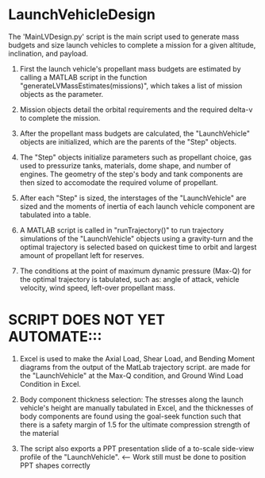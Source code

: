 # LaunchVehicleDesign

The 'MainLVDesign.py' script is the main script used to generate mass budgets and size launch vehicles to complete a mission for a given altitude, inclination, and payload.

1. First the launch vehicle's propellant mass budgets are estimated by calling a MATLAB script in the function "generateLVMassEstimates(missions)", which takes a list of mission objects as the parameter.

2. Mission objects detail the orbital requirements and the required delta-v to complete the mission.

3. After the propellant mass budgets are calculated, the "LaunchVehicle" objects are initialized, which are the parents of the "Step" objects.

4. The "Step" objects initialize parameters such as propellant choice, gas used to pressurize tanks, materials, dome shape, and number of engines. The geometry of the step's body and tank components are then sized to accomodate the required volume of propellant.

5. After each "Step" is sized, the interstages of the "LaunchVehicle" are sized and the moments of inertia of each launch vehicle component are tabulated into a table.

6. A MATLAB script is called in "runTrajectory()" to run trajectory simulations of the "LaunchVehicle" objects using a gravity-turn and the optimal trajectory is selected based on quickest time to orbit and largest amount of propellant left for reserves.

7. The conditions at the point of maximum dynamic pressure (Max-Q) for the optimal trajectory is tabulated, such as: angle of attack, vehicle velocity, wind speed, left-over propellant mass.

# SCRIPT DOES NOT YET AUTOMATE:::
1. Excel is used to make the Axial Load, Shear Load, and Bending Moment diagrams from the output of the MatLab trajectory script. are made for the "LaunchVehicle" at the Max-Q condition, and Ground Wind Load Condition in Excel.  

2. Body component thickness selection: The stresses along the launch vehicle's height are manually tabulated in Excel, and the thicknesses of body components are found using the goal-seek function such that there is a safety margin of 1.5 for the ultimate compression strength of the material

3. The script also exports a PPT presentation slide of a to-scale side-view profile of the "LaunchVehicle". <-- Work still must be done to position PPT shapes correctly
